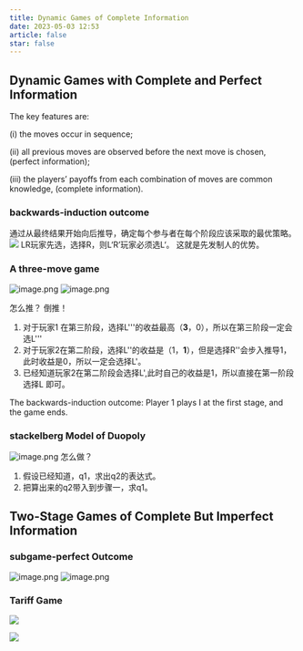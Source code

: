 ```yaml
---
title: Dynamic Games of Complete Information
date: 2023-05-03 12:53
article: false
star: false
---
```


## Dynamic Games with Complete and Perfect Information
The key features are: 

(i) the moves occur in sequence; 

(ii) all previous moves are observed before the next move is chosen, (perfect information); 

(iii) the players’ payoffs from each combination of moves are common knowledge, (complete information).

### backwards-induction outcome
通过从最终结果开始向后推导，确定每个参与者在每个阶段应该采取的最优策略。
![](http://oss.naglfar28.com/naglfar28/202305031301522.png)
LR玩家先选，选择R，则L‘R’玩家必须选L‘。 这就是先发制人的优势。

### A three-move game
![image.png](http://oss.naglfar28.com/naglfar28/202305031305144.png)
![image.png](http://oss.naglfar28.com/naglfar28/202305031305085.png)

怎么推？ 倒推！

1. 对于玩家1 在第三阶段，选择L'''的收益最高（**3**，0），所以在第三阶段一定会选L'''
2. 对于玩家2在第二阶段，选择L''的收益是（1，**1**），但是选择R''会步入推导1，此时收益是0，所以一定会选择L'。
3. 已经知道玩家2在第二阶段会选择L',此时自己的收益是1，所以直接在第一阶段选择L 即可。　

The backwards-induction outcome: Player 1 plays I at the first stage, and the game ends.

### stackelberg Model of Duopoly
![image.png](http://oss.naglfar28.com/naglfar28/202305031310427.png)
怎么做？

1. 假设已经知道，q1，求出q2的表达式。
2. 把算出来的q2带入到步骤一，求q1。　

## Two-Stage Games of Complete But Imperfect Information

### subgame-perfect Outcome
![image.png](http://oss.naglfar28.com/naglfar28/202305031329875.png)
![image.png](http://oss.naglfar28.com/naglfar28/202305031329572.png)

### Tariff Game
![](http://oss.naglfar28.com/naglfar28/202305031335922.png)

<img src="http://oss.naglfar28.com/naglfar28/202305031335848.png"/>


